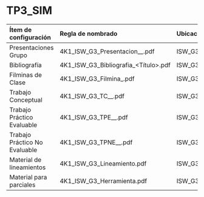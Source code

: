 # TP3_SIM

| **Ítem de configuración** |	            **Regla de nombrado**               |	               **Ubicación**                |
|:---------------------|:-----------------------------------------------|:-------------------------------------------|
| Presentaciones Grupo	| 4K1_ISW_G3_Presentacion_<NroDeClase>_<Tema>.pdf | ISW_G3_4K1/teorico/presentaciones_de_grupo/ |
| Bibliografía |	4K1_ISW_G3_Bibliografia_<Título>.pdf |	ISW_G3_4K1/teorico/bibliografia/ |
| Filminas de Clase |	4K1_ISW_G3_Filmina_<Tema>.pdf |	ISW_G3_4K1/teorico/filminas_de_clase/ |
| Trabajo Conceptual |	4K1_ISW_G3_TC_<Nro Trabajo>_<Tema>.pdf |	ISW_G3_4K1/teorico/trabajos_conceptuales/ |
| Trabajo Práctico Evaluable |	4K1_ISW_G3_TPE_<Nro Trabajo>_<Tema>.pdf |	ISW_G3_4K1/practico/trabajos_prácticos/evaluables/ |
| Trabajo Práctico No Evaluable |	4K1_ISW_G3_TPNE_<Nro Trabajo>_<Tema>.pdf |	ISW_G3_4K1/Practico/trabajos_practicos/no_evaluables/ |
| Material de lineamientos |	4K1_ISW_G3_Lineamiento<Tema>.pdf	| ISW_G3_4K1/lineamientos/ |
| Material para parciales |	4K1_ISW_G3_Herramienta<Tema>.pdf	| ISW_G3_4K1/parciales/herramientas/ |
